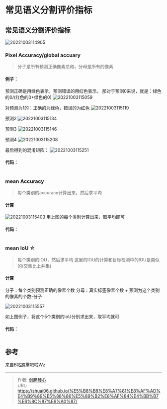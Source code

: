 # 常见语义分割评价指标

<script type="text/javascript" src="/js/src/bai.js"></script>


## 常见语义分割评价指标
![20221003114905](http://image.geoer.cn/20221003114905.png)



### Pixel Accuracy/global accuary
> 分子是所有预测正确像素总和，分母是所有的像素


#### **例子：**
预测正确是用绿色表示，预测错误的用红色表示。
那对于预测0来说，就是：绿色的0/(红色的0+绿色的0)
![20221003115059](http://image.geoer.cn/20221003115059.png)

对预测为1的：正确的为绿色，错误的为红色
![20221003115119](http://image.geoer.cn/20221003115119.png)

预测2
![20221003115134](http://image.geoer.cn/20221003115134.png)

预测3
![20221003115146](http://image.geoer.cn/20221003115146.png)

预测4
![20221003115208](http://image.geoer.cn/20221003115208.png)


最后得到的混淆矩阵：
![20221003115251](http://image.geoer.cn/20221003115251.png)






#### **代码：**
```python

```



### mean Accuracy
> 每个类别的accuracy计算出来，然后求平均
#### 计算
![20221003115403](http://image.geoer.cn/20221003115403.png)
用上图的每个类别计算出来，取平均即可


#### **代码：**
```python

```



### mean IoU  ☆
> 每个类别的IOU，然后求平均
这里的IOU的计算和目标检测中的IOU是类似的(交集比上并集)

#### 计算
分子：每个类别预测正确的像素个数
分母：真实标签像素个数 + 预测为这个类别的像素的个数-分子

![20221003115557](http://image.geoer.cn/20221003115557.png)

如上图例子，将这个5个类别的IoU分别求出来，取平均就可


#### **代码：**
```python

```




## 参考
来自B站霹雳吧啦Wz






---

> 作者: [剑胆琴心](http://shuai06.github.io)  
> URL: https://shuai06.github.io/%E5%B8%B8%E8%A7%81%E8%AF%AD%E4%B9%89%E5%88%86%E5%89%B2%E8%AF%84%E4%BB%B7%E6%8C%87%E6%A0%87/  

